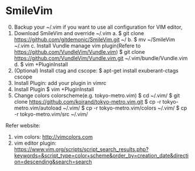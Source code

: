 # SmileVim
0. Backup your ~/.vim if you want to use all configuration for VIM editor, 
1. Download SmileVim and override ~/.vim
   a. $ git clone https://github.com/gitdemonic/SmileVim.git ~/
   b. $ mv ~/SmileVim ~/.vim
   c. Install Vundle manage vim plugin(Refere to https://github.com/VundleVim/Vundle.vim)
      $ git clone https://github.com/VundleVim/Vundle.vim.git ~/.vim/bundle/Vundle.vim
   d. $ vim +PluginInstall
2. (Optional) Install ctag and cscope:
   $ apt-get install  exuberant-ctags  cscope
3. Install Plugin: add your plugin in vimrc
4. Install Plugin
   $ vim +PluginInstall
5. Change colors colorscheme(e.g. tokyo-metro.vim)
   $ cd ~/.vim/
   $ git clone https://github.com/koirand/tokyo-metro.vim.git
   $ cp -r tokyo-metro.vim/autoload ~/.vim/
   $ cp -r tokyo-metro.vim/colors ~/.vim/
   $ cp -r tokyo-metro.vim/src ~/.vim/

Refer website:
1. vim colors: http://vimcolors.com
2. vim editor plugin: https://www.vim.org/scripts/script_search_results.php?keywords=&script_type=color+scheme&order_by=creation_date&direction=descending&search=search

